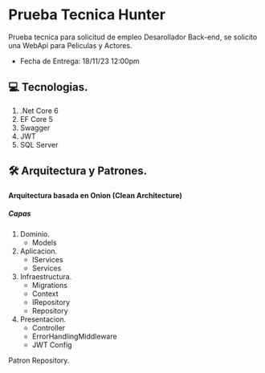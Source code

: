 # Prueba Tecnica Hunter
Prueba tecnica para solicitud de empleo Desarollador Back-end, 
se solicito una WebApi para Peliculas y Actores.

- Fecha de Entrega: 18/11/23 12:00pm

## 💻 Tecnologias.
1) .Net Core 6
2) EF Core 5
3) Swagger
4) JWT
5) SQL Server

## 🛠 Arquitectura y Patrones.
#### Arquitectura basada en Onion (Clean Architecture)
##### Capas
1. Dominio.
   - Models
3. Aplicacion.
   - IServices
   - Services
5. Infraestructura.
   - Migrations
   - Context
   - IRepository
   - Repository
7. Presentacion.
   - Controller
   - ErrorHandlingMiddleware
   - JWT Config

Patron Repository.
